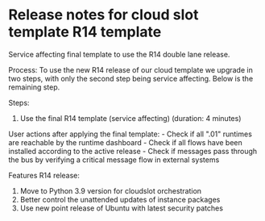 # Release notes for cloud slot template R14 template

Service affecting final template to use the R14 double lane release.

Process:
To use the new R14 release of our cloud template we upgrade in two steps, with only the second step being service affecting. Below is the remaining step.

Steps:

1) Use the final R14 template (service affecting) (duration: 4 minutes)

User actions after applying the final template:
    - Check if all ".01" runtimes are reachable by the runtime dashboard
    - Check if all flows have been installed according to the active release
    - Check if messages pass through the bus by verifying a critical message flow in external systems

Features R14 release:

1) Move to Python 3.9 version for cloudslot orchestration
2) Better control the unattended updates of instance packages
3) Use new point release of Ubuntu with latest security patches

